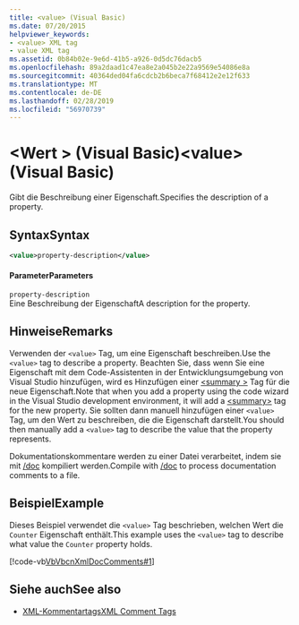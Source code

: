 ```yaml
---
title: <value> (Visual Basic)
ms.date: 07/20/2015
helpviewer_keywords:
- <value> XML tag
- value XML tag
ms.assetid: 0b84b02e-9e6d-41b5-a926-0d5dc76dacb5
ms.openlocfilehash: 89a2daad1c47ea8e2a045b2e22a9569e54086e8a
ms.sourcegitcommit: 40364ded04fa6cdcb2b6beca7f68412e2e12f633
ms.translationtype: MT
ms.contentlocale: de-DE
ms.lasthandoff: 02/28/2019
ms.locfileid: "56970739"
---
```

# <a name="value-visual-basic"></a><span data-ttu-id="4ab2a-102">\<Wert > (Visual Basic)</span><span class="sxs-lookup"><span data-stu-id="4ab2a-102">\<value> (Visual Basic)</span></span>
<span data-ttu-id="4ab2a-103">Gibt die Beschreibung einer Eigenschaft.</span><span class="sxs-lookup"><span data-stu-id="4ab2a-103">Specifies the description of a property.</span></span>  
  
## <a name="syntax"></a><span data-ttu-id="4ab2a-104">Syntax</span><span class="sxs-lookup"><span data-stu-id="4ab2a-104">Syntax</span></span>  
  
```xml  
<value>property-description</value>  
```  
  
#### <a name="parameters"></a><span data-ttu-id="4ab2a-105">Parameter</span><span class="sxs-lookup"><span data-stu-id="4ab2a-105">Parameters</span></span>  
 `property-description`  
 <span data-ttu-id="4ab2a-106">Eine Beschreibung der Eigenschaft</span><span class="sxs-lookup"><span data-stu-id="4ab2a-106">A description for the property.</span></span>  
  
## <a name="remarks"></a><span data-ttu-id="4ab2a-107">Hinweise</span><span class="sxs-lookup"><span data-stu-id="4ab2a-107">Remarks</span></span>  
 <span data-ttu-id="4ab2a-108">Verwenden der `<value>` Tag, um eine Eigenschaft beschreiben.</span><span class="sxs-lookup"><span data-stu-id="4ab2a-108">Use the `<value>` tag to describe a property.</span></span> <span data-ttu-id="4ab2a-109">Beachten Sie, dass wenn Sie eine Eigenschaft mit dem Code-Assistenten in der Entwicklungsumgebung von Visual Studio hinzufügen, wird es Hinzufügen einer [ \<summary >](../../../visual-basic/language-reference/xmldoc/summary.md) Tag für die neue Eigenschaft.</span><span class="sxs-lookup"><span data-stu-id="4ab2a-109">Note that when you add a property using the code wizard in the Visual Studio development environment, it will add a [\<summary>](../../../visual-basic/language-reference/xmldoc/summary.md) tag for the new property.</span></span> <span data-ttu-id="4ab2a-110">Sie sollten dann manuell hinzufügen einer `<value>` Tag, um den Wert zu beschreiben, die die Eigenschaft darstellt.</span><span class="sxs-lookup"><span data-stu-id="4ab2a-110">You should then manually add a `<value>` tag to describe the value that the property represents.</span></span>  
  
 <span data-ttu-id="4ab2a-111">Dokumentationskommentare werden zu einer Datei verarbeitet, indem sie mit [/doc](../../../visual-basic/reference/command-line-compiler/doc.md) kompiliert werden.</span><span class="sxs-lookup"><span data-stu-id="4ab2a-111">Compile with [/doc](../../../visual-basic/reference/command-line-compiler/doc.md) to process documentation comments to a file.</span></span>  
  
## <a name="example"></a><span data-ttu-id="4ab2a-112">Beispiel</span><span class="sxs-lookup"><span data-stu-id="4ab2a-112">Example</span></span>  
 <span data-ttu-id="4ab2a-113">Dieses Beispiel verwendet die `<value>` Tag beschrieben, welchen Wert die `Counter` Eigenschaft enthält.</span><span class="sxs-lookup"><span data-stu-id="4ab2a-113">This example uses the `<value>` tag to describe what value the `Counter` property holds.</span></span>  
  
 [!code-vb[VbVbcnXmlDocComments#1](~/samples/snippets/visualbasic/VS_Snippets_VBCSharp/VbVbcnXmlDocComments/VB/Class1.vb#1)]  
  
## <a name="see-also"></a><span data-ttu-id="4ab2a-114">Siehe auch</span><span class="sxs-lookup"><span data-stu-id="4ab2a-114">See also</span></span>
- [<span data-ttu-id="4ab2a-115">XML-Kommentartags</span><span class="sxs-lookup"><span data-stu-id="4ab2a-115">XML Comment Tags</span></span>](../../../visual-basic/language-reference/xmldoc/index.md)
